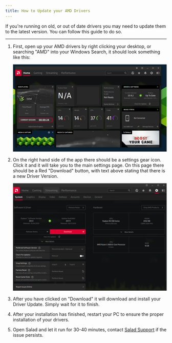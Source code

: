 ```yaml
---
title: How to Update your AMD Drivers
---
```


If you're running on old, or out of date drivers you may need to update them to the latest version. You can follow this
guide to do so.

---

1. First, open up your AMD drivers by right clicking your desktop, or searching "AMD" into your Windows Search, it
   should look something like this:

   ![Screenshot of AMD driver app](../../../../content/images/guides/your-pc/how-to-update-my-amd-drivers-1.png)

2. On the right hand side of the app there should be a settings gear icon. Click it and it will take you to the main
   settings page. On this page there should be a Red "Download" button, with text above stating that there is a new
   Driver Version.

   ![Screenshot of AMD driver update page](../../../../content/images/guides/your-pc/how-to-update-my-amd-drivers-2.png)

3. After you have clicked on "Download" it will download and install your Driver Update. Simply wait for it to finish.
4. After your installation has finished, restart your PC to ensure the proper installation of your drivers.
5. Open Salad and let it run for 30-40 minutes, contact
   [Salad Support](/docs/guides/your-pc/216-how-to-create-a-support-ticket) if the issue persists.
